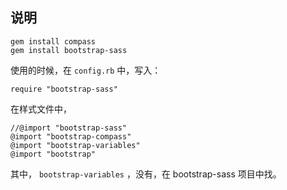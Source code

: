 
## 说明

    gem install compass
    gem install bootstrap-sass

使用的时候，在 ``config.rb`` 中，写入：

    require "bootstrap-sass"

在样式文件中，

    //@import "bootstrap-sass"
    @import "bootstrap-compass"
    @import "bootstrap-variables"
    @import "bootstrap"

其中， ``bootstrap-variables`` ，没有，在 bootstrap-sass 项目中找。